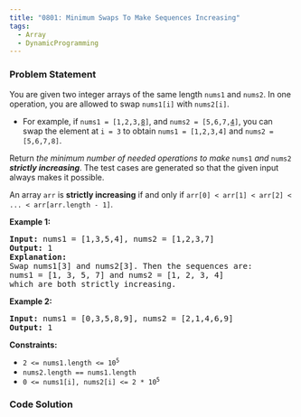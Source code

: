 ```yaml
---
title: "0801: Minimum Swaps To Make Sequences Increasing"
tags:
  - Array
  - DynamicProgramming
---
```

### Problem Statement

<p>You are given two integer arrays of the same length <code>nums1</code> and <code>nums2</code>. In one operation, you are allowed to swap <code>nums1[i]</code> with <code>nums2[i]</code>.</p>

<ul>
	<li>For example, if <code>nums1 = [1,2,3,<u>8</u>]</code>, and <code>nums2 = [5,6,7,<u>4</u>]</code>, you can swap the element at <code>i = 3</code> to obtain <code>nums1 = [1,2,3,4]</code> and <code>nums2 = [5,6,7,8]</code>.</li>
</ul>

<p>Return <em>the minimum number of needed operations to make </em><code>nums1</code><em> and </em><code>nums2</code><em> <strong>strictly increasing</strong></em>. The test cases are generated so that the given input always makes it possible.</p>

<p>An array <code>arr</code> is <strong>strictly increasing</strong> if and only if <code>arr[0] &lt; arr[1] &lt; arr[2] &lt; ... &lt; arr[arr.length - 1]</code>.</p>


<p><strong class="example">Example 1:</strong></p>

<pre>
<strong>Input:</strong> nums1 = [1,3,5,4], nums2 = [1,2,3,7]
<strong>Output:</strong> 1
<strong>Explanation:</strong> 
Swap nums1[3] and nums2[3]. Then the sequences are:
nums1 = [1, 3, 5, 7] and nums2 = [1, 2, 3, 4]
which are both strictly increasing.
</pre>

<p><strong class="example">Example 2:</strong></p>

<pre>
<strong>Input:</strong> nums1 = [0,3,5,8,9], nums2 = [2,1,4,6,9]
<strong>Output:</strong> 1
</pre>


<p><strong>Constraints:</strong></p>

<ul>
	<li><code>2 &lt;= nums1.length &lt;= 10<sup>5</sup></code></li>
	<li><code>nums2.length == nums1.length</code></li>
	<li><code>0 &lt;= nums1[i], nums2[i] &lt;= 2 * 10<sup>5</sup></code></li>
</ul>


### Code Solution

```python

```

